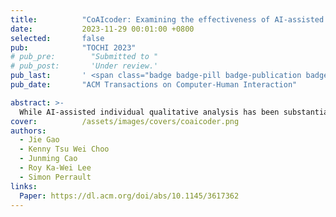 ```yaml
---
title:          "CoAIcoder: Examining the effectiveness of AI-assisted human-to-human collaboration in qualitative analysis"
date:           2023-11-29 00:01:00 +0800
selected:       false
pub:            "TOCHI 2023"
# pub_pre:        "Submitted to "
# pub_post:       'Under review.'
pub_last:       ' <span class="badge badge-pill badge-publication badge-success">Featured</span>'
pub_date:       "ACM Transactions on Computer-Human Interaction"

abstract: >-
  While AI-assisted individual qualitative analysis has been substantially studied, AI-assisted collaborative qualitative analysis (CQA) – a process that involves multiple researchers working together to interpret data—remains relatively unexplored. After identifying CQA practices and design opportunities through formative interviews, we designed and implemented CoAIcoder, a tool leveraging AI to enhance human-to-human collaboration within CQA through four distinct collaboration methods. With a between-subject design, we evaluated CoAIcoder with 32 pairs of CQA-trained participants across common CQA phases under each collaboration method. Our findings suggest that while using a shared AI model as a mediator among coders could improve CQA efficiency and foster agreement more quickly in the early coding stage, it might affect the final code diversity. We also emphasize the need to consider the independence level when using AI to assist human-to-human collaboration in various CQA scenarios. Lastly, we suggest design implications for future AI-assisted CQA systems.
cover:          /assets/images/covers/coaicoder.png
authors:
  - Jie Gao
  - Kenny Tsu Wei Choo
  - Junming Cao
  - Roy Ka-Wei Lee
  - Simon Perrault
links:
  Paper: https://dl.acm.org/doi/abs/10.1145/3617362
---
```

